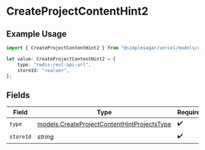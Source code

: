 # CreateProjectContentHint2

## Example Usage

```typescript
import { CreateProjectContentHint2 } from "@simplesagar/vercel/models/createprojectop.js";

let value: CreateProjectContentHint2 = {
    type: "redis-rest-api-url",
    storeId: "<value>",
};
```

## Fields

| Field                                                                                            | Type                                                                                             | Required                                                                                         | Description                                                                                      |
| ------------------------------------------------------------------------------------------------ | ------------------------------------------------------------------------------------------------ | ------------------------------------------------------------------------------------------------ | ------------------------------------------------------------------------------------------------ |
| `type`                                                                                           | [models.CreateProjectContentHintProjectsType](../models/createprojectcontenthintprojectstype.md) | :heavy_check_mark:                                                                               | N/A                                                                                              |
| `storeId`                                                                                        | *string*                                                                                         | :heavy_check_mark:                                                                               | N/A                                                                                              |